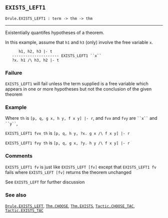 ## `EXISTS_LEFT1`

``` hol4
Drule.EXISTS_LEFT1 : term -> thm -> thm
```

------------------------------------------------------------------------

Existentially quantifes hypotheses of a theorem.

In this example, assume that `h1` and `h3` (only) involve the free
variable `x`.

``` hol4
      h1, h2, h3 |- t
   --------------------- EXISTS_LEFT1 ``x``
   ?x. h1 /\ h3, h2 |- t
```

### Failure

`EXISTS_LEFT1` will fail unless the term supplied is a free variable
which appears in one or more hypotheses but not the conclusion of the
given theorem

### Example

Where `th` is `[p, q, g x, h y, f x y] |- r`, and `fvx` and `fvy` are
``` ``x`` ``` and ``` ``y`` ```,

`EXISTS_LEFT1 fvx th` is `[p, q, h y, ?x. g x /\ f x y] |- r`

`EXISTS_LEFT1 fvy th` is `[p, q, g x, ?y. h y /\ f x y] |- r`

### Comments

`EXISTS_LEFT1 fv` is just like `EXISTS_LEFT [fv]` except that
`EXISTS_LEFT1 fv` fails where `EXISTS_LEFT [fv]` returns the theorem
unchanged

See `EXISTS_LEFT` for further discussion

### See also

[`Drule.EXISTS_LEFT`](#Drule.EXISTS_LEFT), [`Thm.CHOOSE`](#Thm.CHOOSE),
[`Thm.EXISTS`](#Thm.EXISTS), [`Tactic.CHOOSE_TAC`](#Tactic.CHOOSE_TAC),
[`Tactic.EXISTS_TAC`](#Tactic.EXISTS_TAC)
